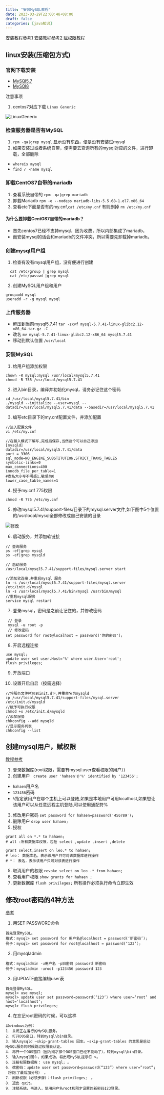 ```yaml
---
title: "安装MySQL教程"
date: 2023-03-29T22:00:48+08:00
draft: false
categories: [java知识]
---
```


[安装教程参考1](https://blog.csdn.net/weixin_47617417/article/details/126009268)
[安装教程参考2](https://cloud.tencent.com/developer/article/1451186)
[赋权限教程](https://www.jianshu.com/p/6cc7c1887ad2)

## linux安装(压缩包方式)

### 官网下载安装

* [MySQl5.7](https://dev.mysql.com/downloads/mysql/5.7.html)
* [MySQl8](https://dev.mysql.com/downloads/mysql/)

注意事项
1. centos7对应下载 `Linux Generic`

![LinuxGeneric](/img/安装MySQL教程/1.png)

### 检查服务器是否有MySQL

1. `rpm -qa|grep mysql` 显示没有东西，便是没有安装过mysql
2. 如果安装过或者系统自带，便需要去查询所有的mysql对应的文件，进行卸载，全部删除
*  `whereis mysql`
*  `find / -name mysql`

### 卸载CentOS7自带的mariadb

1. 查看系统自带的 `rpm -qa|grep mariadb`
2. 卸载Mariadb `rpm -e --nodeps mariadb-libs-5.5.68-1.el7.x86_64`
3. 查看etc下面是否有的my.cnf,`cat /etc/my.cnf`  有则删掉 `rm /etc/my.cnf`

#### 为什么要卸载CentOS7自带的mariadb？

* 首先centos7已经不支持mysql，因为收费，所以内部集成了mariadb，
* 而安装mysql的话会和mariadb的文件冲突，所以需要先卸载掉mariadb。

### 创建mysql用户组

1. 检查有没有mysql用户组，没有便进行创建
```shell
  cat /etc/group | grep mysql
  cat /etc/passwd |grep mysql
```
2. 创建MySQL用户组和用户
```shell
groupadd mysql
useradd -r -g mysql mysql
```

### 上传服务器

* 解压到当前mysql5.7.41 `tar -zxvf mysql-5.7.41-linux-glibc2.12-x86_64.tar.gz -C .`
* 改名 `mv mysql-5.7.41-linux-glibc2.12-x86_64 mysql5.7.41`
* 移动到默认位置 `/usr/local`

### 安装MySQL

1. 给用户组添加权限 
```shell
chown -R mysql:mysql /usr/local/mysql5.7.41
chmod -R 755 /usr/local/mysql5.7.41
```

2. 进入bin目录，编译并初始化mysql，请务必记住这个密码
```shell
cd /usr/local/mysql5.7.41/bin
./mysqld --initialize --user=mysql --datadir=/usr/local/mysql5.7.41/data --basedir=/usr/local/mysql5.7.41
```

3. 编写etc目录下的my.cnf配置文件，并添加配置
```shell
//进入配置文件
vi /etc/my.cnf
```
```shell
//在插入模式下编写,完成后保存,当然这个可以自己添加
[mysqld]
datadir=/usr/local/mysql5.7.41/data
port = 3306
sql_mode=NO_ENGINE_SUBSTITUTION,STRICT_TRANS_TABLES
symbolic-links=0
max_connections=400
innodb_file_per_table=1
#表名大小写不明感1,敏感为0
lower_case_table_names=1
```

4. 授予my.cnf 775权限
```shell
chmod -R 775 /etc/my.cnf
```

5. 修改mysql5.7.41/support-files/目录下的mysql.server文件,如下图中5个位置的/usr/local/mysql全部修改成自己安装的目录

![修改](/img/安装MySQL教程/2.png)

6. 启动服务，并添加软链接
```shell
// 查询服务
ps -ef|grep mysql
ps -ef|grep mysqld

// 启动服务
/usr/local/mysql5.7.41/support-files/mysql.server start

//添加软连接,并重启mysql 服务
ln -s /usr/local/mysql5.7.41/support-files/mysql.server /etc/init.d/mysql
ln -s /usr/local/mysql5.7.41/bin/mysql /usr/bin/mysql
//重启mysql服务
service mysql restart
```

7. 登录mysql，密码是之前让记住的，并修改密码
```shell
 // 登录
 mysql -u root -p
 // 修改密码
set password for root@localhost = password('你的密码');
```

8. 开启远程连接
```shell
use mysql;
update user set user.Host='%' where user.User='root';
flush privileges;
```

9. 开放端口

10. 设置开启自启（按需选择）
```shell
//将服务文件拷贝到init.d下,并重命名为mysqld
cp /usr/local/mysql5.7.41/support-files/mysql.server /etc/init.d/mysqld
//赋予可执行权限
chmod +x /etc/init.d/mysqld
//添加服务
chkconfig --add mysqld
//显示服务列表
chkconfig --list
```

## 创建mysql用户，赋权限

[教程参考](https://www.jianshu.com/p/6cc7c1887ad2)

1. 登录数据库(root权限，需要有mysql.user查看权限的用户）)
2. 创建用户 ` create user 'hahaen'@'%' identified by '123456';`
* `hahaen`用户名
* `123456`密码
* `%`指定该用户在哪个主机上可以登陆,如果是本地用户可用localhost,如果想让该用户可以从任意远程主机登陆,可以使用通配符%

3. 修改用户密码 `set password for hahaen=password('456789');`
4. 删除用户 `drop user hahaen;`
5. 授权
```mysql
grant all on *.* to hahaen;
# all :所有数据库权限，包括 select ,update ,insert ,delete 

grant select,insert on leo.* to hahaen;
# leo： 数据库名，表示该用户只可对该数据库进行操作
# *： 表名，表示该用户只可对该表进行操作
```
5. 取消用户的权限 `revoke select on leo .* from hahaen;`
6. 查看用户权限 `show grants for hahaen ;`
7. 更新数据库 `flush privileges;` 所有操作必须执行命令立即生效


## 修改root密码的4种方法

[参考](https://blog.csdn.net/qq_33285112/article/details/78982766)

1. 用SET PASSWORD命令 
```text
首先登录MySQL。 
格式：mysql> set password for 用户名@localhost = password(‘新密码’); 
例子：mysql> set password for root@localhost = password(‘123’);
```
2. 用mysqladmin 
```text
格式：mysqladmin -u用户名 -p旧密码 password 新密码 
例子：mysqladmin -uroot -p123456 password 123
```
3. 用UPDATE直接编辑user表 
```text
首先登录MySQL。 
mysql> use mysql; 
mysql> update user set password=password(‘123’) where user=’root’ and host=’localhost’; 
mysql> flush privileges;
```
4. 在忘记root密码的时候，可以这样 
```text
以windows为例： 
1. 关闭正在运行的MySQL服务。 
2. 打开DOS窗口，转到mysql\bin目录。 
3. 输入mysqld –skip-grant-tables 回车。–skip-grant-tables 的意思是启动MySQL服务的时候跳过权限表认证。 
4. 再开一个DOS窗口（因为刚才那个DOS窗口已经不能动了），转到mysql\bin目录。 
5. 输入mysql回车，如果成功，将出现MySQL提示符 >。 
6. 连接权限数据库： use mysql; 。 
6. 改密码：update user set password=password(“123”) where user=”root”;（别忘了最后加分号） 。 
7. 刷新权限（必须步骤）：flush privileges;　。 
8. 退出 quit。 
9. 注销系统，再进入，使用用户名root和刚才设置的新密码123登录。
```

